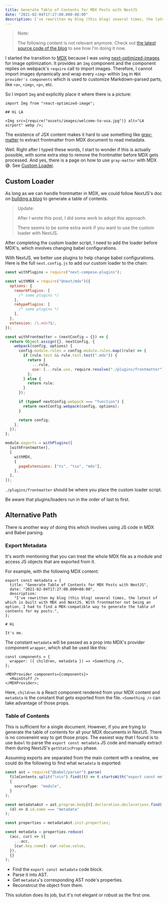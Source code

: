```yaml
---
title: Generate Table of Contents for MDX Posts with NextJS
date: "2021-02-04T17:27:00.000-08:00"
description: I've rewritten my blog (this blog) several times, the latest of which is built with MDX and NextJS. With frontmatter not being an option, I had to find a MDX-compatible way to generate the table of contents for my posts.
---
```


> Note:
>
> The following content is not relevant anymore. Check out [the latest source code of the blog](https://github.com/robertying/blog) to see how I'm doing it now.

I started the transition to [MDX](https://mdxjs.com/) because I was using [next-optimized-images](https://github.com/cyrilwanner/next-optimized-images) for image optimization. It provides an `Img` component and the component replies on webpack's `require` call to import images. Therefore, I cannot import images dynamically and wrap every `<img>` within `Img` in `MDX provider's components` which is used to customize Markdown-parsed parts, like `<a>`, `<img>`, `<p>`, etc.

So I import `Img` and explicitly place it where there is a picture:

```
import Img from "react-optimized-image";

## Hi LA

<Img src={require("assets/images/welcome-to-usa.jpg")} alt="LA airport" webp />;
```

The existence of JSX content makes it hard to use something like [gray-matter](https://github.com/jonschlinkert/gray-matter) to extract frontmatter from MDX document to read metadata.

Well. Right after I typed these words, I start to wonder if this is actually possible, with some extra step to remove the frontmatter before MDX gets processed. And yes, there is a page on how to use `gray-matter` with MDX 😅. See [Custom Loader](https://mdxjs.com/guides/custom-loader).

## Custom Loader

As long as we can handle frontmatter in MDX, we could follow NextJS's doc on [building a blog](https://github.com/vercel/next-learn-starter) to generate a table of contents.

> Update:
>
> After I wrote this post, I did some work to adopt this approach.
>
> There seems to be some extra work if you want to use the custom loader with NextJS.

After completing the custom loader script, I need to add the loader before MDX's, which involves changing babel configurations.

With NextJS, we better use plugins to help change babel configurations. Here is the full `next.config.js` to add our custom loader to the chain:

```js
const withPlugins = require("next-compose-plugins");

const withMDX = require("@next/mdx")({
  options: {
    remarkPlugins: [
      /* some plugins */
    ],
    rehypePlugins: [
      /* some plugins */
    ],
  },
  extension: /\.mdx?$/,
});

const withFrontmatter = (nextConfig = {}) => {
  return Object.assign({}, nextConfig, {
    webpack(config, options) {
      config.module.rules = config.module.rules.map((rule) => {
        if (rule.test && rule.test.test(".mdx")) {
          return {
            ...rule,
            use: [...rule.use, require.resolve("./plugins/frontmatter")],
          };
        } else {
          return rule;
        }
      });

      if (typeof nextConfig.webpack === "function") {
        return nextConfig.webpack(config, options);
      }

      return config;
    },
  });
};

module.exports = withPlugins([
  [withFrontmatter],
  [
    withMDX,
    {
      pageExtensions: ["ts", "tsx", "mdx"],
    },
  ],
]);
```

`./plugins/frontmatter` should be where you place the custom loader script.

Be aware that plugins/loaders run in the order of last to first.

## Alternative Path

There is another way of doing this which involves using JS code in MDX and Babel parsing.

### Export Metadata

It's worth mentioning that you can treat the whole MDX file as a module and access JS objects that are exported from it.

For example, with the following MDX content:

```
export const metadata = {
  title: "Generate Table of Contents for MDX Posts with NextJS",
  date: "2021-02-04T17:27:00.000+08:00",
  description:
    "I've rewritten my blog (this blog) several times, the latest of which is built with MDX and NextJS. With frontmatter not being an option, I had to find a MDX-compatible way to generate the table of contents for my posts.",
};

# Hi

It's me.
```

The constant `metadata` will be passed as a prop into MDX's provider component `wrapper`, which shall be used like this:

```tsx
const components = {
  wrapper: ({ children, metadata }) => <Something />,
};

<MDXProvider components={components}>
  <MainStuff />
</MDXProvider>;
```

Here, `children` is a React component rendered from your MDX content and `metadata` is the constant that gets exported from the file. `<Something />` can take advantage of those props.

### Table of Contents

This is sufficient for a single document. However, if you are trying to generate the table of contents for all your MDX documents in NextJS. There is no conveneint way to get those props. The easiest way that I found is to use `Babel` to parse the `export const metadata` JS code and manually extract them during NextJS's `getStaticProps` phase.

Assuming exports are separated from the main content with a newline, we could do the following to find what `metadata` is exported:

```ts
const ast = require("@babel/parser").parse(
  fileContents.split("\n\n").find((t) => t.startsWith("export const metadata")),
  {
    sourceType: "module",
  }
);

const metadataAst = ast.program.body[0].declaration.declarations.find(
  (d) => d.id.name === "metadata"
);

const properties = metadataAst.init.properties;

const metadata = properties.reduce(
  (acc, cur) => ({
    ...acc,
    [cur.key.name]: cur.value.value,
  }),
  {}
);
```

- Find the `export const metadata` code block.
- Parse it into AST.
- Get `metadata`'s corresponding AST node's properties.
- Reconstrcut the object from them.

This solution does its job, but it's not elegant or robust as the first one.
